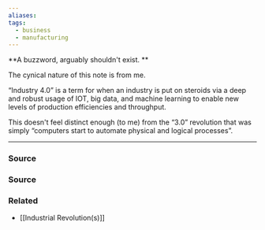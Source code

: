 ```yaml
---
aliases: 
tags:
  - business
  - manufacturing
---
```

**A buzzword, arguably shouldn't exist. **

The cynical nature of this note is from me.

“Industry 4.0” is a term for when an industry is put on steroids via a deep and robust usage of IOT, big data, and machine learning to enable new levels of production efficiencies and throughput. 

This doesn't feel distinct enough (to me) from the “3.0” revolution that was simply “computers start to automate physical and logical processes”.

---

### Source


### Source

### Related
- [[Industrial Revolution(s)]]